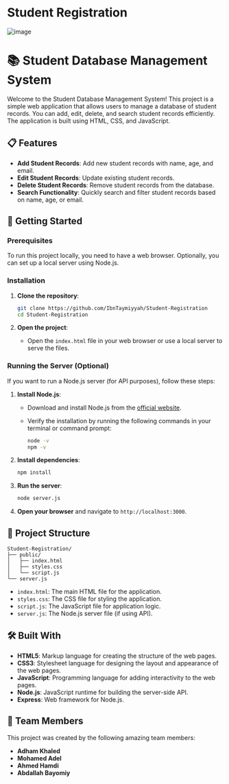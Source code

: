 # Student Registration

![image](https://github.com/user-attachments/assets/7c3d37e1-6009-48cf-ace5-1b77cf905e85)


# 📚 Student Database Management System

Welcome to the Student Database Management System! This project is a simple web application that allows users to manage a database of student records. You can add, edit, delete, and search student records efficiently. The application is built using HTML, CSS, and JavaScript.

## 📋 Features

- **Add Student Records**: Add new student records with name, age, and email.
- **Edit Student Records**: Update existing student records.
- **Delete Student Records**: Remove student records from the database.
- **Search Functionality**: Quickly search and filter student records based on name, age, or email.

## 🚀 Getting Started

### Prerequisites

To run this project locally, you need to have a web browser. Optionally, you can set up a local server using Node.js.

### Installation

1. **Clone the repository**:
    ```bash
    git clone https://github.com/IbnTaymiyyah/Student-Registration
    cd Student-Registration
    ```

2. **Open the project**:
    - Open the `index.html` file in your web browser or use a local server to serve the files.

### Running the Server (Optional)

If you want to run a Node.js server (for API purposes), follow these steps:

1. **Install Node.js**:

    - Download and install Node.js from the [official website](https://nodejs.org/).

    - Verify the installation by running the following commands in your terminal or command prompt:
      ```bash
      node -v
      npm -v
      ```

2. **Install dependencies**:
    ```bash
    npm install
    ```

3. **Run the server**:
    ```bash
    node server.js
    ```

4. **Open your browser** and navigate to `http://localhost:3000`.

## 📁 Project Structure

```plaintext
Student-Registration/
├── public/
│   ├── index.html
│   ├── styles.css
│   └── script.js
└── server.js
```

- `index.html`: The main HTML file for the application.
- `styles.css`: The CSS file for styling the application.
- `script.js`: The JavaScript file for application logic.
- `server.js`: The Node.js server file (if using API).

## 🛠️ Built With

- **HTML5**: Markup language for creating the structure of the web pages.
- **CSS3**: Stylesheet language for designing the layout and appearance of the web pages.
- **JavaScript**: Programming language for adding interactivity to the web pages.
- **Node.js**: JavaScript runtime for building the server-side API.
- **Express**: Web framework for Node.js.

## 👥 Team Members

This project was created by the following amazing team members:

- **Adham Khaled**
- **Mohamed Adel**
- **Ahmed Hamdi**
- **Abdallah Bayomiy**

